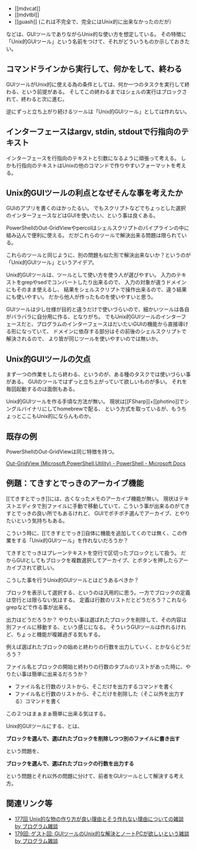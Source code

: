 - [[mdvcat]]
- [[mdvtbl]]
- [[guash]] (これは不完全で、完全にはUnix的に出来なかったのだが）

などは、GUIツールでありながらUnix的な使い方を想定している。
その特徴に「Unix的GUIツール」という名前をつけて、それがどういうものか示しておきたい。

## コマンドラインから実行して、何かをして、終わる

GUIツールがUnix的に使える為の条件としては、何か一つのタスクを実行して終わる、という前提がある。
そしてこの終わるまではシェルの実行はブロックされて、終わると次に進む。

逆にずっと立ち上がり続けるツールは「Unix的GUIツール」としては作れない。

## インターフェースはargv, stdin, stdoutで行指向のテキスト

インターフェースを行指向のテキストと引数になるように頑張って考える。
しかも行指向のテキストはUnixの他のコマンドで作りやすいフォーマットを考える。

## Unix的GUIツールの利点となぜそんな事を考えたか

GUIのアプリを書くのはかったるい。
でもスクリプトなどでちょっとした選択のインターフェースなどはGUIを使いたい、という事は良くある。

PowerShellのOut-GridViewやpercolはシェルスクリプトのパイプラインの中に組み込んで便利に使える。
だがこれらのツールで解決出来る問題は限られている。

これらのツールと同じように、別の問題も似た形で解決出来ないか？というのが「Unix的GUIツール」というアイデア。

Unix的GUIツールは、ツールとして使い方を使う人が選びやすい。
入力のテキストをgrepやsedでコンバートしたり出来るので、
入力の対象が違うドメインにもそのまま使えるし、
結果をシェルスクリプトで操作出来るので、違う結果にも使いやすい。
だから他人が作ったものを使いやすいと思う。

GUIツールは少し仕様が目的と違うだけで使いづらいので、細かいツールは各自がバラバラに自分用に作る、となりがち。
でもUnix的GUIツールのインターフェースだと、プログラムのインターフェースはだいたいGUIの機能から直接導ける形になっていて、
ドメインに依存する部分はその前後のシェルスクリプトで解決されるので、
より皆が同じツールを使いやすいのでは無いか。

## Unix的GUIツールの欠点

まず一つの作業をしたら終わる、というのが、ある種のタスクでは使いづらい事がある。
GUIのツールではずっと立ち上がっていて欲しいものが多い。
それを毎回起動するのは面倒もある。

Unix的GUIツールを作る手頃な方法が無い。
現状は[[FSharp]]+[[photino]]でシングルバイナリにしてhomebrewで配る、
という方式を取っているが、もうちょっとここもUnix的にならんものか。

## 既存の例

PowerShellのOut-GridViewは同じ特徴を持つ。

[Out-GridView (Microsoft.PowerShell.Utility) - PowerShell - Microsoft Docs](https://docs.microsoft.com/en-us/powershell/module/microsoft.powershell.utility/out-gridview?view=powershell-7.2)

## 例題：てきすとでっきのアーカイブ機能

[[てきすとでっき]]には、古くなったメモのアーカイブ機能が無い。
現状はテキストエディタで別ファイルに手動で移動していて、こういう事が出来るのがてきすとでっきの良い所でもあるけれど、
GUIでポチポチ選んでアーカイブ、とやりたいという気持ちもある。

こういう時に、[[てきすとでっき]]自体に機能を追加してくのでは無く、この作業をする「Unix的GUIツール」を作れないだろうか？

てきすとでっきはプレーンテキストを空行で区切ったブロックとして扱う。
だからGUIとしてもブロックを複数選択してアーカイブ、とボタンを押したらアーカイブされて欲しい。

こうした事を行うUnix的GUIツールとはどうあるべきか？

ブロックを表示して選択する、というのは汎用的に思う。一方でブロックの定義は空行とは限らない気はする。
定義は行数のリストだとどうだろう？これならgrepなどで作る事が出来る。

出力はどうだろうか？
やりたい事は選ばれたブロックを削除して、その内容は別ファイルに移動する、という感じになる。
そういうGUIツールは作れるけれど、ちょっと機能が複雑過ぎる気もする。

例えば選ばれたブロックの始めと終わりの行数を出力していく、とかならどうだろう？

ファイル名とブロックの開始と終わりの行数のタプルのリストがあった時に、やりたい事は簡単に出来るだろうか？

- ファイル名と行数のリストから、そこだけを出力するコマンドを書く
- ファイル名と行数のリストから、そこだけを削除した（そこ以外を出力する）コマンドを書く

この２つはまぁまぁ簡単に出来る気はする。

Unix的GUIツールにする、とは、

**ブロックを選んで、選ばれたブロックを削除しつつ別のファイルに書き出す**

という問題を、

**ブロックを選んで、選ばれたブロックの行数を出力する**

という問題とそれ以外の問題に分けて、前者をGUIツールとして解決する考え方。

## 関連リンク等

- [177回 Unix的な物の作り方が良い理由とそう作れない理由についての雑談 by プログラム雑談](https://anchor.fm/karino2/episodes/177-Unix-e1dqask)
- [179回: ゲスト回: GUIツールのUnix的な解決とノートPCが欲しいという雑談 by プログラム雑談](https://anchor.fm/karino2/episodes/179--GUIUnixPC-e1ef8a7)

